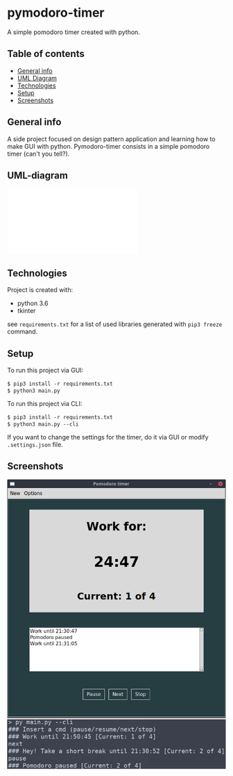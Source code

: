 # pymodoro-timer
A simple pomodoro timer created with python.

## Table of contents
* [General info](#general-info)
* [UML Diagram](#uml-diagram)
* [Technologies](#technologies)
* [Setup](#setup)
* [Screenshots](#screenshots)

## General info
A side project focused on design pattern application and learning how to make GUI with python.
Pymodoro-timer consists in a simple pomodoro timer (can't you tell?).

## UML-diagram
![Screenshot](docs/class_diagram.pdf)
	
## Technologies
Project is created with:
* python 3.6
* tkinter

see `requirements.txt` for a list of used libraries generated with `pip3 freeze` command.
	
## Setup
To run this project via GUI:

```
$ pip3 install -r requirements.txt
$ python3 main.py
```

To run this project via CLI:

```
$ pip3 install -r requirements.txt
$ python3 main.py --cli
```

If you want to change the settings for the timer, do it via GUI or modify `.settings.json` file.

## Screenshots
![Screenshot](docs/images/screenshot_1.png)
![Screenshot](docs/images/screenshot_2.png)
